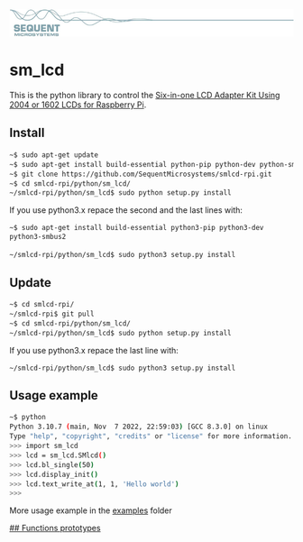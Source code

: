 [![smlcd-rpi](../pictures/sequent.jpg)](https://www.sequentmicrosystems.com)

# sm_lcd

This is the python library to control the [Six-in-one LCD Adapter Kit Using 2004 or 1602 LCDs for Raspberry Pi](https://sequentmicrosystems.com).

## Install

```bash
~$ sudo apt-get update
~$ sudo apt-get install build-essential python-pip python-dev python-smbus2
~$ git clone https://github.com/SequentMicrosystems/smlcd-rpi.git
~$ cd smlcd-rpi/python/sm_lcd/
~/smlcd-rpi/python/sm_lcd$ sudo python setup.py install
```
If you use python3.x repace the second and the last lines with:
```
~$ sudo apt-get install build-essential python3-pip python3-dev python3-smbus2

~/smlcd-rpi/python/sm_lcd$ sudo python3 setup.py install
```
## Update

```bash
~$ cd smlcd-rpi/
~/smlcd-rpi$ git pull
~$ cd smlcd-rpi/python/sm_lcd/
~/smlcd-rpi/python/sm_lcd$ sudo python setup.py install
```
If you use python3.x repace the last line with:
```
~/smlcd-rpi/python/sm_lcd$ sudo python3 setup.py install
```
## Usage example

```bash
~$ python
Python 3.10.7 (main, Nov  7 2022, 22:59:03) [GCC 8.3.0] on linux
Type "help", "copyright", "credits" or "license" for more information.
>>> import sm_lcd
>>> lcd = sm_lcd.SMlcd()
>>> lcd.bl_single(50)
>>> lcd.display_init()
>>> lcd.text_write_at(1, 1, 'Hello world')
>>>
```

More usage example in the [examples](examples/) folder

[## Functions prototypes](sm_lcd/README.md)
